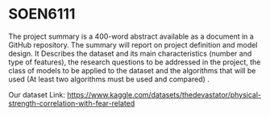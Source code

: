 # SOEN6111

The project summary is a 400-word abstract available as a document in a GitHub repository. The summary will report on project definition and model design. 
It Describes the dataset and its main characteristics (number and type of features), the research questions to be addressed in the project, the class of models to be applied to the dataset and  the algorithms that will be used (At least two algorithms must be used and compared) .

Our dataset Link: https://www.kaggle.com/datasets/thedevastator/physical-strength-correlation-with-fear-related

